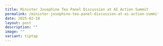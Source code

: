 ```yaml
---
title: Minister Josephine Teo Panel Discussion at AI Action Summit
permalink: /minister-josephine-teo-panel-discussion-at-ai-action-summit/
date: 2025-02-10
layout: post
description: ""
image: ""
variant: tiptap
---
```


